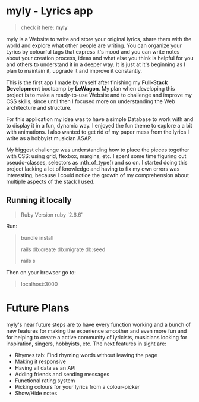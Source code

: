 # myly - Lyrics app
> check it here: [myly ](https://myly-lyrics-app.herokuapp.com/)

myly is a Website to write and store your original lyrics, share them with the world and explore what other people are writing. You can organize your Lyrics by colourful tags that express it's mood and you can write notes about your creation process, ideas and what else you think is helpful for you and others to understand it in a deeper way.
It is just at it's beginning as I plan to maintain it, upgrade it and improve it constantly. 

This is the first app I made by myself after finishing my **Full-Stack Development** bootcamp by **LeWagon**. My plan when developing this project is to make a ready-to-use Website and to challenge and improve my CSS skills, since until then I focused more on understanding the Web architecture and structure.

For this application my idea was to have a simple Database to work with and to display it in a fun, dynamic way. I enjoyed the fun theme to explore a a bit with animations.  I also wanted to get rid of my paper mess from the lyrics I write as a hobbyist musician ASAP.

My biggest challenge was understanding how to place the pieces together with CSS: using grid, flexbox, margins, etc. I spent some time figuring out pseudo-classes, selectors as :nth_of_type() and so on. I started doing this project lacking a lot of knowledge and having to fix my own errors was interesting, because I could notice the growth of my comprehension about multiple aspects of the stack I used. 

## Running it locally

>Ruby Version
> ruby  '2.6.6'

Run:
> bundle install
> 
> rails db:create db:migrate db:seed
> 
> rails s

Then on your browser go to:
> localhost:3000

# Future Plans

myly's near future steps are to have every function working and a bunch of new features for making the experience smoother and even more fun and for helping to create a active community of lyricists, musicians looking for inspiration, singers, hobbyists, etc.
The next features in sight are:

- Rhymes tab: Find rhyming words without leaving the page
- Making it responsive
- Having all data as an API
- Adding friends and sending messages
- Functional rating system
- Picking colours for your lyrics from a colour-picker
- Show/Hide notes
